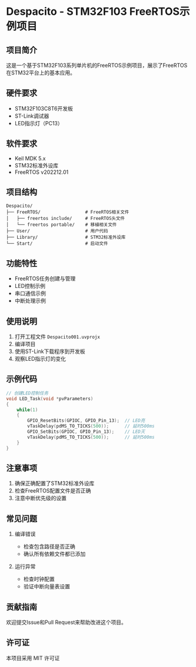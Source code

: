 # Despacito - STM32F103 FreeRTOS示例项目

## 项目简介
这是一个基于STM32F103系列单片机的FreeRTOS示例项目，展示了FreeRTOS在STM32平台上的基本应用。

## 硬件要求
- STM32F103C8T6开发板
- ST-Link调试器
- LED指示灯（PC13）

## 软件要求
- Keil MDK 5.x
- STM32标准外设库
- FreeRTOS v202212.01

## 项目结构
```
Despacito/
├── FreeRTOS/                 # FreeRTOS相关文件
│   ├── freertos include/     # FreeRTOS头文件
│   └── freertos portable/    # 移植相关文件
├── User/                     # 用户代码
├── Library/                  # STM32标准外设库
└── Start/                    # 启动文件
```

## 功能特性
- FreeRTOS任务创建与管理
- LED控制示例
- 串口通信示例
- 中断处理示例

## 使用说明
1. 打开工程文件 `Despacito001.uvprojx`
2. 编译项目
3. 使用ST-Link下载程序到开发板
4. 观察LED指示灯的变化

## 示例代码
```c
// 创建LED控制任务
void LED_Task(void *pvParameters)
{
    while(1)
    {
        GPIO_ResetBits(GPIOC, GPIO_Pin_13);  // LED亮
        vTaskDelay(pdMS_TO_TICKS(500));      // 延时500ms
        GPIO_SetBits(GPIOC, GPIO_Pin_13);    // LED灭
        vTaskDelay(pdMS_TO_TICKS(500));      // 延时500ms
    }
}
```

## 注意事项
1. 确保正确配置了STM32标准外设库
2. 检查FreeRTOS配置文件是否正确
3. 注意中断优先级的设置

## 常见问题
1. 编译错误
   - 检查包含路径是否正确
   - 确认所有依赖文件都已添加

2. 运行异常
   - 检查时钟配置
   - 验证中断向量表设置

## 贡献指南
欢迎提交Issue和Pull Request来帮助改进这个项目。

## 许可证
本项目采用 MIT 许可证 
